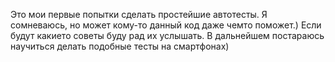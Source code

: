 Это мои первые попытки сделать простейшие автотесты. Я сомневаюсь, но может кому-то данный код даже чемто поможет.) Если будут какието советы буду рад их услышать. В дальнейшем постараюсь научиться делать подобные тесты на смартфонах)
